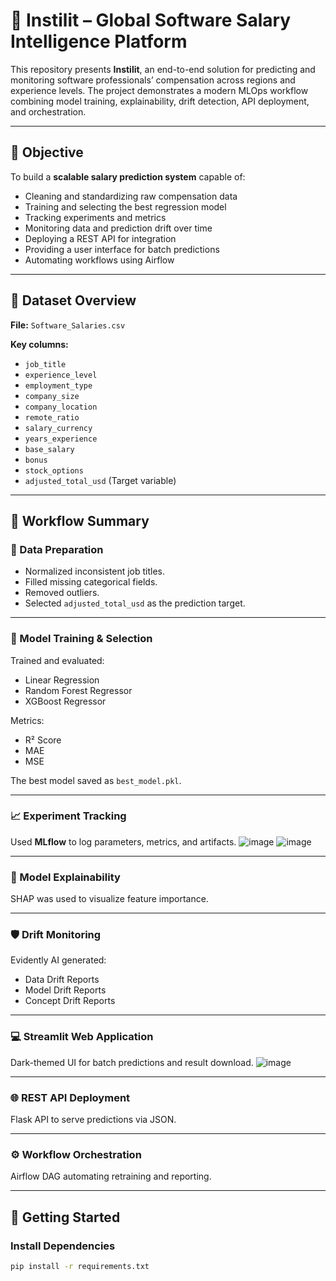 # 💼 Instilit – Global Software Salary Intelligence Platform
 
This repository presents **Instilit**, an end-to-end solution for predicting and monitoring software professionals’ compensation across regions and experience levels. The project demonstrates a modern MLOps workflow combining model training, explainability, drift detection, API deployment, and orchestration.
 
---
 
## 🌟 Objective
 
To build a **scalable salary prediction system** capable of:
- Cleaning and standardizing raw compensation data
- Training and selecting the best regression model
- Tracking experiments and metrics
- Monitoring data and prediction drift over time
- Deploying a REST API for integration
- Providing a user interface for batch predictions
- Automating workflows using Airflow
 
---
 
## 📂 Dataset Overview
 
**File:** `Software_Salaries.csv`
 
**Key columns:**
- `job_title`
- `experience_level`
- `employment_type`
- `company_size`
- `company_location`
- `remote_ratio`
- `salary_currency`
- `years_experience`
- `base_salary`
- `bonus`
- `stock_options`
- `adjusted_total_usd` (Target variable)
 
---
 
## 🔄 Workflow Summary
 
### 🧹 Data Preparation
- Normalized inconsistent job titles.
- Filled missing categorical fields.
- Removed outliers.
- Selected `adjusted_total_usd` as the prediction target.
 
---
 
### 🧠 Model Training & Selection
Trained and evaluated:
- Linear Regression
- Random Forest Regressor
- XGBoost Regressor
 
Metrics:
- R² Score
- MAE
- MSE
 
The best model saved as `best_model.pkl`.
 
---
 
### 📈 Experiment Tracking
Used **MLflow** to log parameters, metrics, and artifacts.
![image](https://github.com/user-attachments/assets/85466841-577e-4b34-8abf-efe28b0b6d0e)
![image](https://github.com/user-attachments/assets/66445b8e-d588-443d-84df-38d5ceec0a23)


 
---
 
### 🧩 Model Explainability
SHAP was used to visualize feature importance.
 
---
 
### 🛡️ Drift Monitoring
Evidently AI generated:
- Data Drift Reports
- Model Drift Reports
- Concept Drift Reports
 
---
 
### 💻 Streamlit Web Application
Dark-themed UI for batch predictions and result download.
![image](https://github.com/user-attachments/assets/4d1b1279-124b-42e1-a051-2de09590a404)

 
---
 
### 🌐 REST API Deployment
Flask API to serve predictions via JSON.
 
---
 
### ⚙️ Workflow Orchestration
Airflow DAG automating retraining and reporting.
 
---
 
## 🚀 Getting Started
 
### Install Dependencies
```bash
pip install -r requirements.txt
